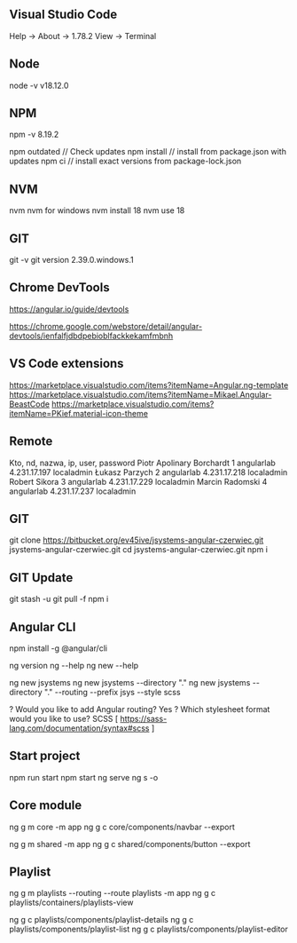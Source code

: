 

## Visual Studio Code
Help -> About -> 1.78.2
View -> Terminal

## Node
node -v
v18.12.0

## NPM
npm -v
8.19.2

npm outdated // Check updates
npm install // install from package.json with updates
npm ci  // install exact versions from package-lock.json

## NVM
nvm
nvm for windows
nvm install 18
nvm use 18

## GIT
git -v
git version 2.39.0.windows.1

## Chrome DevTools
https://angular.io/guide/devtools

https://chrome.google.com/webstore/detail/angular-devtools/ienfalfjdbdpebioblfackkekamfmbnh


## VS Code extensions
https://marketplace.visualstudio.com/items?itemName=Angular.ng-template
https://marketplace.visualstudio.com/items?itemName=Mikael.Angular-BeastCode
https://marketplace.visualstudio.com/items?itemName=PKief.material-icon-theme
## Remote

Kto, nd, nazwa, ip, user, password
Piotr Apolinary Borchardt 1 angularlab 4.231.17.197 localadmin 
Łukasz Parzych 2 angularlab 4.231.17.218 localadmin 
Robert Sikora 3 angularlab 4.231.17.229 localadmin 
Marcin Radomski 4 angularlab 4.231.17.237 localadmin 


## GIT 
git clone https://bitbucket.org/ev45ive/jsystems-angular-czerwiec.git jsystems-angular-czerwiec.git
cd jsystems-angular-czerwiec.git
npm i 

## GIT Update
git stash -u
git pull -f 
npm i 

## Angular CLI
npm install -g @angular/cli

ng version 
ng --help
ng new --help


ng new jsystems 
ng new jsystems --directory "."
ng new jsystems --directory "." --routing --prefix jsys --style scss 

? Would you like to add Angular routing? Yes
? Which stylesheet format would you like to use? SCSS   [ https://sass-lang.com/documentation/syntax#scss                ]

## Start project
npm run start
npm start
ng serve
ng s -o

## Core module
ng g m core -m app
ng g c core/components/navbar --export 

ng g m shared -m app
ng g c shared/components/button --export

## Playlist 

ng g m playlists --routing --route playlists -m app
ng g c playlists/containers/playlists-view 

ng g c playlists/components/playlist-details
ng g c playlists/components/playlist-list
ng g c playlists/components/playlist-editor


